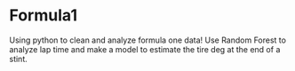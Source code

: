 # Formula1
Using python to clean and analyze formula one data! Use Random Forest to analyze lap time and make a model to estimate the tire deg at the end of a stint.
